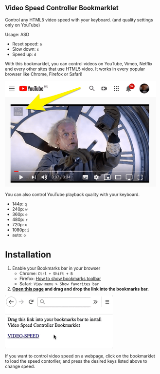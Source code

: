 Video Speed Controller Bookmarklet
----------------------------------

Control any HTML5 video speed with your keyboard. (and quality settings only on YouTube)

Usage: ASD

- Reset speed: `a`
- Slow down: `s`
- Speed up: `d`

With this bookmarklet, you can control videos on YouTube, Vimeo, Netflix and every other sites that use HTML5 video. It works in every popular browser like Chrome, Firefox or Safari!

![screenshot](screenshot.png)

You can also control YouTube playback quality with your keyboard.

- 144p: `q`
- 240p: `w`
- 360p: `e`
- 480p: `r`
- 720p: `u`
- 1080p: `i`
- auto: `o`

Installation
============

1. Enable your Bookmarks bar in your browser
	- Chrome: `Ctrl + Shift + B`
	- Firefox: [How to show bookmarks toolbar](https://support.mozilla.org/en-US/kb/bookmarks-toolbar-display-favorite-websites) 
	- Safari: `View menu > Show favorites bar`
2. **[Open this page](https://hlorand.github.io/html5-video-speed-controller/) and drag and drop the link into the bookmarks bar.**

![install.gif](install.gif)

If you want to control video speed on a webpage, click on the bookmarklet to load the speed contorller, and press the desired keys listed above to change speed.
